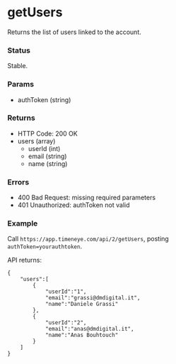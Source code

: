 # getUsers

Returns the list of users linked to the account.

### Status

Stable.

### Params
* authToken (string)

### Returns
* HTTP Code: 200 OK
* users (array)
	* userId (int)
	* email (string)
	* name (string)

### Errors
* 400 Bad Request: missing required parameters
* 401 Unauthorized: authToken not valid

### Example
Call `https://app.timeneye.com/api/2/getUsers`, posting `authToken=yourauthtoken`.

API returns:

    {
    	"users":[
    		{
    			"userId":"1",
    			"email":"grassi@dmdigital.it",
    			"name":"Daniele Grassi"
    		},
    		{
    			"userId":"2",
    			"email":"anas@dmdigital.it",
    			"name":"Anas Bouhtouch"
    		}
    	]
    }
	
